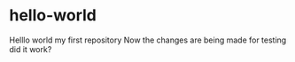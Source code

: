 # hello-world
Helllo world my first repository
Now the changes are being made for testing did it work?
